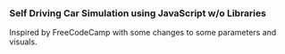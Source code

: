 ### Self Driving Car Simulation using JavaScript w/o Libraries
Inspired by FreeCodeCamp with some changes to some parameters and visuals.

